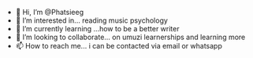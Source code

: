 - 👋 Hi, I’m @Phatsieeg 
- 👀 I’m interested in... reading music psychology 
- 🌱 I’m currently learning ...how to be a better writer 
- 💞️ I’m looking to collaborate... on umuzi learnerships and learning more 
- 📫 How to reach me... i can be contacted via email or whatsapp 

<!---
Phatsiee/Phatsiee is a ✨ special ✨ repository because its `README.md` (this file) appears on your GitHub profile.
You can click the Preview link to take a look at your changes.
--->
